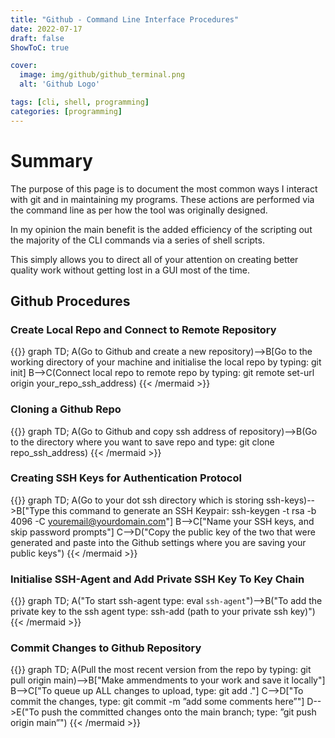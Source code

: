 ```yaml
---
title: "Github - Command Line Interface Procedures"
date: 2022-07-17
draft: false
ShowToC: true

cover:
  image: img/github/github_terminal.png
  alt: 'Github Logo'

tags: [cli, shell, programming]
categories: [programming]
---
```


# Summary

The purpose of this page is to document the most common ways I interact with git and in maintaining my programs. These actions are performed via the command line as per how the tool was originally designed.

In my opinion the main benefit is the added efficiency of the scripting out the majority of the CLI commands via a series of shell scripts.

This simply allows you to direct all of your attention on creating better quality work without getting lost in a GUI most of the time.

## Github Procedures

### Create Local Repo and Connect to Remote Repository

{{<mermaid>}}
graph TD;
    A(Go to Github and create a new repository)-->B[Go to the working directory of your machine and initialise the local repo by typing: git init]
    B-->C(Connect local repo to remote repo by typing: git remote set-url origin your_repo_ssh_address)
{{< /mermaid >}}

### Cloning a Github Repo

{{<mermaid>}}
graph TD;
    A(Go to Github and copy ssh address of repository)-->B(Go to the directory where you want to save repo and type: git clone repo_ssh_address)
{{< /mermaid >}}

### Creating SSH Keys for Authentication Protocol


{{<mermaid>}}
graph TD;
    A(Go to your dot ssh directory which is storing ssh-keys)-->B["Type this command to generate an SSH Keypair: ssh-keygen -t rsa -b 4096 -C youremail@yourdomain.com"]
    B-->C["Name your SSH keys, and skip password prompts"]
    C-->D("Copy the public key of the two that were generated and paste
into the Github settings where you are saving your public keys")
{{< /mermaid >}}
</div>


### Initialise SSH-Agent and Add Private SSH Key To Key Chain

{{<mermaid>}}
graph TD;
    A("To start ssh-agent type: eval `ssh-agent`")-->B("To add the private key to the ssh agent type: ssh-add (path to your private ssh key)")
{{< /mermaid >}}

### Commit Changes to Github Repository

{{<mermaid>}}
graph TD;
    A(Pull the most recent version from the repo by typing: git pull origin main)-->B["Make ammendments to your work and save it locally"]
    B-->C["To queue up ALL changes to upload, type: git add ."]
    C-->D["To commit the changes, type: git commit -m ”add some comments here”"]
    D-->E("To push the committed changes onto the main branch; type: ”git push origin main”")
{{< /mermaid >}}
